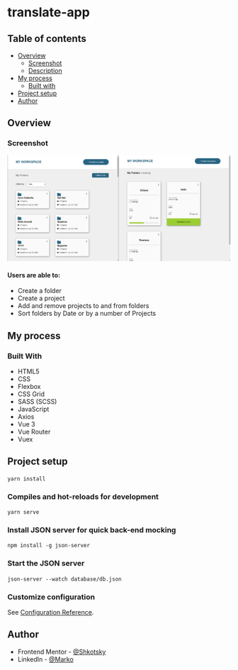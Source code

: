 # translate-app

## Table of contents

- [Overview](#overview)
  - [Screenshot](#screenshot)
  - [Description](#users-are-able-to)
- [My process](#my-process)
  - [Built with](#built-with)
- [Project setup](#project-setup)
- [Author](#author)

## Overview

### Screenshot

![](./images/dashboardSrcShot.png)

#### Users are able to:

* Create a folder
* Create a project
* Add and remove projects to and from folders 
* Sort folders by Date or by a number of Projects

## My process

### Built With
- HTML5
- CSS
- Flexbox
- CSS Grid
- SASS (SCSS)
- JavaScript
- Axios
- Vue 3
- Vue Router
- Vuex


## Project setup
```
yarn install
```
### Compiles and hot-reloads for development
```
yarn serve
```

### Install JSON server for quick back-end mocking
```
npm install -g json-server
```
### Start the JSON server
```
json-server --watch database/db.json
```
### Customize configuration
See [Configuration Reference](https://cli.vuejs.org/config/).
## Author

- Frontend Mentor - [@Shkotsky](https://www.frontendmentor.io/profile/Shkotsky)
- LinkedIn - [@Marko](https://www.linkedin.com/in/marko-hristovski-77b9a6149/)



